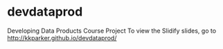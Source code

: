 # devdataprod
Developing Data Products Course Project
To view the Slidify slides, go to
<a href="http://kkparker.github.io/devdataprod/">http://kkparker.github.io/devdataprod/</a>